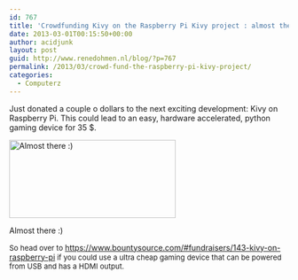 ```yaml
---
id: 767
title: 'Crowdfunding Kivy on the Raspberry Pi Kivy project : almost there'
date: 2013-03-01T00:15:50+00:00
author: acidjunk
layout: post
guid: http://www.renedohmen.nl/blog/?p=767
permalink: /2013/03/crowd-fund-the-raspberry-pi-kivy-project/
categories:
  - Computerz
---
```

Just donated a couple o dollars to the next exciting development: Kivy on Raspberry Pi. This could lead to an easy, hardware accelerated, python gaming device for 35 $.

<div id="attachment_768" style="width: 310px" class="wp-caption alignnone">
  <a href="http://www.renedohmen.nl/blog/wp-content/uploads/2013/03/raspberry-and-kivy-e1362096790539.png"><img class="size-medium wp-image-768" alt="Almost there :)" src="http://www.renedohmen.nl/blog/wp-content/uploads/2013/03/raspberry-and-kivy-300x141.png" width="300" height="141" /></a>
  
  <p class="wp-caption-text">
    Almost there :)
  </p>
</div>

<span style="font-size: 13px;">So head over to </span><a style="font-size: 13px;" href="https://www.bountysource.com/#fundraisers/143-kivy-on-raspberry-pi">https://www.bountysource.com/#fundraisers/143-kivy-on-raspberry-pi</a><span style="font-size: 13px;"> if you could use a ultra cheap gaming device that can be powered from USB and has a HDMI output.</span>